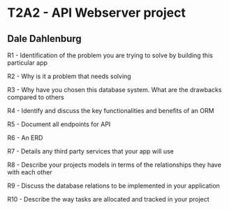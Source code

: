 # T2A2 - API Webserver project

## Dale Dahlenburg

R1 - Identification of the problem you are trying to solve by building this particular app

R2 - Why is it a problem that needs solving

R3 - Why have you chosen this database system. What are the drawbacks compared to others

R4 - Identify and discuss the key functionalities and benefits of an ORM

R5 - Document all endpoints for API

R6 - An ERD

R7 - Details any third party services that your app will use

R8 - Describe your projects models in terms of the relationships they have with each other

R9 - Discuss the database relations to be implemented in your application

R10 - Describe the way tasks are allocated and tracked in your project